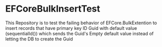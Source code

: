 # EFCoreBulkInsertTest
This Repository is to test the failing behavior of EFCore.BulkExtention to insert records that have primary key ID Guid with default value (sequentialId()) which sends the Guid's Empty default value instead of letting the DB to create the Guid
